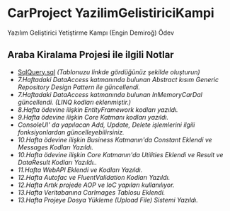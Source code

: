# CarProject YazilimGelistiriciKampi
Yazılım Geliştirici Yetiştirme Kampı (Engin Demiroğ) Ödev

## Araba Kiralama Projesi ile ilgili Notlar
- [SqlQuery.sql](https://github.com/furkanpasaoglu/ReCapProject/blob/master/SQLQuery.sql) *(Tablonuzu linkde gördüğünüz   şekilde oluşturun)*
- *7.Haftadaki DataAccess katmanında bulunan Abstract kısım Generic Repository Design Pattern ile güncellendi.*
- *7.Haftadaki DataAccess katmanında bulunan InMemoryCarDal güncellendi. (LINQ kodları eklenmiştir.)*
- *8.Hafta ödevine ilişkin EntityFramework kodları yazıldı.*
- *9.Hafta ödevine ilişkin Core Katmanı kodları yazıldı.*
- *ConsoleUI' da yapılacan Add, Update, Delete işlemlerini ilgili fonksiyonlardan güncelleyebilirsiniz.*
- *10.Hafta ödevine ilişkin Business Katmanın'da Constant Eklendi ve Messages Kodları Yazıldı.* 
- *10.Hafta ödevine ilişkin Core Katmanın'da Utilities Eklendi ve Result ve DataResult Kodları Yazıldı..* 
- *11.Hafta WebAPI Eklendi ve Kodları Yazıldı.*
- *12.Hafta Autofac ve FluentValidation Kodları Yazıldı.*
- *12.Hafta Artık projede AOP ve IoC yapıları kullanılıyor.*
- *13.Hafta Veritabanına CarImages Tablosu Eklendi.*
- *13.Hafta Projeye Dosya Yükleme (Upload File) Sistemi Yazıldı.*
